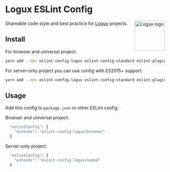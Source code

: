 # Logux ESLint Config

<img align="right" width="95" height="95" title="Logux logo"
     src="https://cdn.rawgit.com/logux/logux/master/logo.svg">

Shareable code style and best practice for [Logux] projects.

[Logux]: https://github.com/logux/logux

## Install

For browser and universal project:

```sh
yarn add --dev eslint-config-logux eslint-config-standard eslint-plugin-promise eslint-plugin-node eslint-plugin-es5 eslint-plugin-standard eslint-plugin-security eslint-plugin-import eslint
```

For server-only project you can use config with ES2015+ support:

```sh
yarn add --dev eslint-config-logux eslint-config-standard eslint-plugin-promise eslint-plugin-node eslint-plugin-standard eslint-plugin-security eslint-plugin-import eslint
```

## Usage

Add this config to `package.json` or other ESLint config.

Browser and universal project:

```sh
  "eslintConfig": {
    "extends": "eslint-config-logux/browser"
  }
```

Server-only project:

```sh
  "eslintConfig": {
    "extends": "eslint-config-logux/node4"
  }
```
